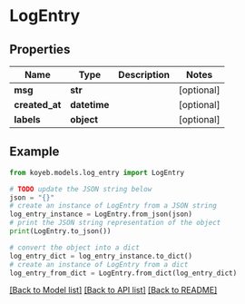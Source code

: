 # LogEntry


## Properties

Name | Type | Description | Notes
------------ | ------------- | ------------- | -------------
**msg** | **str** |  | [optional] 
**created_at** | **datetime** |  | [optional] 
**labels** | **object** |  | [optional] 

## Example

```python
from koyeb.models.log_entry import LogEntry

# TODO update the JSON string below
json = "{}"
# create an instance of LogEntry from a JSON string
log_entry_instance = LogEntry.from_json(json)
# print the JSON string representation of the object
print(LogEntry.to_json())

# convert the object into a dict
log_entry_dict = log_entry_instance.to_dict()
# create an instance of LogEntry from a dict
log_entry_from_dict = LogEntry.from_dict(log_entry_dict)
```
[[Back to Model list]](../README.md#documentation-for-models) [[Back to API list]](../README.md#documentation-for-api-endpoints) [[Back to README]](../README.md)



